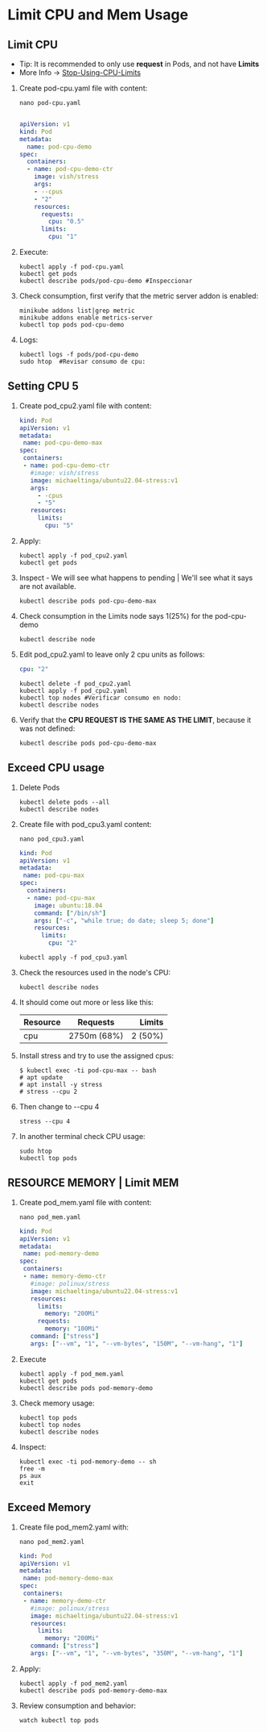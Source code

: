 # Limit CPU and Mem Usage

## Limit CPU

- Tip: It is recommended to only use **request** in Pods, and not have **Limits**
- More Info -> [Stop-Using-CPU-Limits](https://home.robusta.dev/blog/stop-using-cpu-limits)

1. Create pod-cpu.yaml file with content:

    ```console
    nano pod-cpu.yaml
    ```

    ```yaml

    apiVersion: v1
    kind: Pod
    metadata:
      name: pod-cpu-demo
    spec:
      containers:
      - name: pod-cpu-demo-ctr
        image: vish/stress
        args:
        - --cpus
        - "2"
        resources:
          requests:
            cpu: "0.5"
          limits:
            cpu: "1"
    ```

2. Execute:

    ```console
    kubectl apply -f pod-cpu.yaml
    kubectl get pods
    kubectl describe pods/pod-cpu-demo #Inspeccionar
    ```

3. Check consumption, first verify that the metric server addon is enabled:

    ```console
    minikube addons list|grep metric
    minikube addons enable metrics-server
    kubectl top pods pod-cpu-demo
    ```

4. Logs:

    ```console
    kubectl logs -f pods/pod-cpu-demo
    sudo htop  #Revisar consumo de cpu:
    ```

## Setting CPU 5

1. Create pod_cpu2.yaml file with content:

    ```yaml
    kind: Pod
    apiVersion: v1
    metadata:
     name: pod-cpu-demo-max
    spec:
     containers:
     - name: pod-cpu-demo-ctr
       #image: vish/stress
       image: michaeltinga/ubuntu22.04-stress:v1
       args:
         - -cpus
         - "5"
       resources:
         limits:
           cpu: "5"
    ```

2. Apply:

    ```console
    kubectl apply -f pod_cpu2.yaml
    kubectl get pods
    ```

3. Inspect - We will see what happens to pending | We'll see what it says are not available.

    ```console
    kubectl describe pods pod-cpu-demo-max
    ```

4. Check consumption in the Limits node says 1(25%) for the pod-cpu-demo

    ```console
    kubectl describe node
    ```

5. Edit pod_cpu2.yaml to leave only 2 cpu units as follows:

    ```yaml
    cpu: "2"
    ```

    ```console
    kubectl delete -f pod_cpu2.yaml
    kubectl apply -f pod_cpu2.yaml
    kubectl top nodes #Verificar consumo en nodo:
    kubectl describe nodes
    ```

6. Verify that the **CPU REQUEST IS THE SAME AS THE LIMIT**, because it was not defined:

    ```console
    kubectl describe pods pod-cpu-demo-max
    ```

## Exceed CPU usage

1. Delete Pods

    ```console
    kubectl delete pods --all
    kubectl describe nodes
    ```

2. Create file with pod_cpu3.yaml content:

    ```console
    nano pod_cpu3.yaml
    ```

    ```yaml
    kind: Pod
    apiVersion: v1
    metadata:
     name: pod-cpu-max
    spec:
      containers:
      - name: pod-cpu-max
        image: ubuntu:18.04
        command: ["/bin/sh"]
        args: ["-c", "while true; do date; sleep 5; done"]
        resources:
          limits:
            cpu: "2"
    ```

    ```console
    kubectl apply -f pod_cpu3.yaml
    ```

3. Check the resources used in the node's CPU:

    ```console
    kubectl describe nodes
    ```

4. It should come out more or less like this:

    | Resource  | Requests    | Limits  |
    | :-------- |:-----------:| -------:|
    | cpu       | 2750m (68%) | 2 (50%) |

5. Install stress and try to use the assigned cpus:

    ```console
    $ kubectl exec -ti pod-cpu-max -- bash
    # apt update
    # apt install -y stress
    # stress --cpu 2
    ```

6. Then change to --cpu 4

    ```console
    stress --cpu 4
    ```

7. In another terminal check CPU usage:

    ```console
    sudo htop
    kubectl top pods
    ```

## RESOURCE MEMORY | Limit MEM

1. Create pod_mem.yaml file with content:

    ```console
    nano pod_mem.yaml
    ```

    ```yaml
    kind: Pod
    apiVersion: v1
    metadata:
     name: pod-memory-demo
    spec:
     containers:
     - name: memory-demo-ctr
       #image: polinux/stress
       image: michaeltinga/ubuntu22.04-stress:v1
       resources:
         limits:
           memory: "200Mi"
         requests:
           memory: "100Mi"
       command: ["stress"]
       args: ["--vm", "1", "--vm-bytes", "150M", "--vm-hang", "1"]
    ```

2. Execute

    ```console
    kubectl apply -f pod_mem.yaml
    kubectl get pods
    kubectl describe pods pod-memory-demo
    ```

3. Check memory usage:

    ```console
    kubectl top pods
    kubectl top nodes
    kubectl describe nodes
    ```

4. Inspect:

    ```console
    kubectl exec -ti pod-memory-demo -- sh
    free -m
    ps aux
    exit
    ```

## Exceed Memory

1. Create file pod_mem2.yaml with:

    ```console
    nano pod_mem2.yaml
    ```

    ```yaml
    kind: Pod
    apiVersion: v1
    metadata:
     name: pod-memory-demo-max
    spec:
     containers:
     - name: memory-demo-ctr
       #image: polinux/stress
       image: michaeltinga/ubuntu22.04-stress:v1
       resources:
         limits:
           memory: "200Mi"
       command: ["stress"]
       args: ["--vm", "1", "--vm-bytes", "350M", "--vm-hang", "1"]
    ```

2. Apply:

    ```console
    kubectl apply -f pod_mem2.yaml
    kubectl describe pods pod-memory-demo-max
    ```

3. Review consumption and behavior:

    ```console
    watch kubectl top pods
    ```
